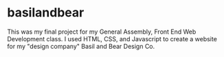 # basilandbear
This was my final project for my General Assembly, Front End Web Development class. I used HTML, CSS, and Javascript to create a website for my "design company" Basil and Bear Design Co. 

